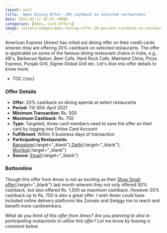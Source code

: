 ```yaml
---
layout: post
title: 'Amex Dining Offer: 20% cashback on selected restaurants'
date: 2021-01-17 16:23 +0000
categories: [Amex, Card Offers]
image: /assets/images/amex-dining-offer-20-percent-cashback-on-restaurants.jpg
---
```


American Express (Amex) has rolled out dining offer on their credit cards wherein they are offering 20% cashback on selected restaurants. The offer is applicable on some of the famous dining restaurant chains in India, e.g., AB's, Barbecue Nation, Beer Cafe, Hard Rock Cafe, Mainland China, Pizza Express, Punjab Grill, Sigree Global Grill etc. Let's dive into offer details to know more.

<!-- prettier-ignore -->
* TOC
{:toc}

### Offer Details

- **Offer**: 20% cashback on dining spends at select restaurants
- **Period**: Till 30th April 2021
- **Minimum Transaction**: Rs. 500
- **Maximum Cashback**: Rs. 750
- **Type:** Targeted, Amex card members need to save the offer on their card by logging into Online Card Account
- **Fulfillment**: Within 5 business days of transaction
- **Participating Restaurants**: [Bangalore](https://www.americanexpress.com/content/dam/amex/au/merchant/AmexOffers/IN-Bangalore-Dining-Festival-Locations-2021.pdf){:target="\_blank"},[Delhi](https://www.americanexpress.com/content/dam/amex/au/merchant/AmexOffers/IN-Delhi-Dining-Festival-Locations-2021.pdf){:target="\_blank"}, [Mumbai](https://www.americanexpress.com/content/dam/amex/au/merchant/AmexOffers/IN-Mumbai-Dining-Festival-Locations-2021.pdf){:target="\_blank"}
- **Source**: [Email](https://ebm.email.americanexpress.com/c/tag/hBf--L9AQB6DpB934LZNwLcPhCr/doc.html){:target="\_blank"}

### Bottomline

Though this offer from Amex is not as exciting as their [Shop Small offer](/amex-shop-small-offer-50-cashback-on-small-business-spends/){:target="\_blank"} last month wherein they not only offered 50% cashback, but also offered Rs. 1,500 as maximum cashback. However 20% cashback up to Rs. 750 is also a great offer. I wish Amex could have included online delivery platforms like Zomato and Swiggy too to reach and benefit more cardmembers.

_What do you think of this offer from Amex? Are you planning to dine in participating restaurants to utilize this offer? Let me know by leaving a comment below_
